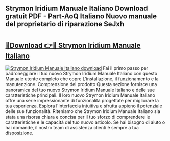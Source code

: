 ## Strymon Iridium Manuale Italiano Download gratuit PDF - Part-AoQ Italiano Nuovo manuale del proprietario di riparazione SeJxh

# <h2><a href="http://dfalzpg.blite.top/?on=Strymon+Iridium+Manuale+Italiano">🔗Download 👉🔴 Strymon Iridium Manuale Italiano</a></h2>

[![Strymon Iridium Manuale Italiano download](https://i.imgur.com/lujVjoI.png)](http://dfalzpg.blite.top/?on=Strymon+Iridium+Manuale+Italiano)
Fai il primo passo per padroneggiare il tuo nuovo Strymon Iridium Manuale Italiano con questo Manuale utente completo che copre L'installazione, il funzionamento e la manutenzione. Comprensione del prodotto Questa sezione fornisce una panoramica del tuo nuovo Strymon Iridium Manuale Italiano e delle sue caratteristiche principali. Il loro nuovo Strymon Iridium Manuale Italiano offre una serie impressionante di funzionalità progettate per migliorare la tua esperienza. Esplora l'interfaccia intuitiva e sfrutta appieno il potenziale delle sue funzionalità. Riteniamo che Strymon Iridium Manuale Italiano sia stata una risorsa chiara e concisa per il tuo sforzo di comprendere le caratteristiche e le capacità del tuo nuovo articolo. Se hai bisogno di aiuto o hai domande, il nostro team di assistenza clienti è sempre a tua disposizione.

